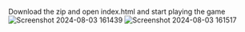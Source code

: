 Download the zip and open index.html and start playing the game
![Screenshot 2024-08-03 161439](https://github.com/user-attachments/assets/97ed98e3-2e30-4137-abb3-c50d6f11a022)
![Screenshot 2024-08-03 161517](https://github.com/user-attachments/assets/a5949885-de2f-411a-a758-a295992fd652)
